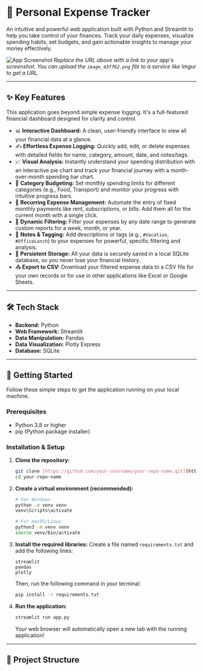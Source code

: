 # 💸  Personal Expense Tracker

An intuitive and powerful web application built with Python and Streamlit to help you take control of your finances. Track your daily expenses, visualize spending habits, set budgets, and gain actionable insights to manage your money effectively.

![App Screenshot](https://i.imgur.com/your_screenshot_url.png)
*Replace the URL above with a link to your app's screenshot. You can upload the `image_43ff62.png` file to a service like Imgur to get a URL.*

---

## ✨ Key Features

This application goes beyond simple expense logging. It's a full-featured financial dashboard designed for clarity and control.

-   📊 **Interactive Dashboard:** A clean, user-friendly interface to view all your financial data at a glance.
-   ✍️ **Effortless Expense Logging:** Quickly add, edit, or delete expenses with detailed fields for name, category, amount, date, and notes/tags.
-   📈 **Visual Analysis:** Instantly understand your spending distribution with an interactive pie chart and track your financial journey with a month-over-month spending bar chart.
-   🎯 **Category Budgeting:** Set monthly spending limits for different categories (e.g., Food, Transport) and monitor your progress with intuitive progress bars.
-   🔄 **Recurring Expense Management:** Automate the entry of fixed monthly payments like rent, subscriptions, or bills. Add them all for the current month with a single click.
-   📅 **Dynamic Filtering:** Filter your expenses by any date range to generate custom reports for a week, month, or year.
-   📝 **Notes & Tagging:** Add descriptions or tags (e.g., `#Vacation`, `#OfficeLunch`) to your expenses for powerful, specific filtering and analysis.
-   💾 **Persistent Storage:** All your data is securely saved in a local SQLite database, so you never lose your financial history.
-   📤 **Export to CSV:** Download your filtered expense data to a CSV file for your own records or for use in other applications like Excel or Google Sheets.

---

## 🛠️ Tech Stack

-   **Backend:** Python
-   **Web Framework:** Streamlit
-   **Data Manipulation:** Pandas
-   **Data Visualization:** Plotly Express
-   **Database:** SQLite

---

## 🚀 Getting Started

Follow these simple steps to get the application running on your local machine.

### Prerequisites

-   Python 3.8 or higher
-   pip (Python package installer)

### Installation & Setup

1.  **Clone the repository:**
    ```bash
    git clone [https://github.com/your-username/your-repo-name.git](https://github.com/your-username/your-repo-name.git)
    cd your-repo-name
    ```

2.  **Create a virtual environment (recommended):**
    ```bash
    # For Windows
    python -m venv venv
    venv\Scripts\activate

    # For macOS/Linux
    python3 -m venv venv
    source venv/bin/activate
    ```

3.  **Install the required libraries:**
    Create a file named `requirements.txt` and add the following lines:
    ```
    streamlit
    pandas
    plotly
    ```
    Then, run the following command in your terminal:
    ```bash
    pip install -r requirements.txt
    ```

4.  **Run the application:**
    ```bash
    streamlit run app.py
    ```
    Your web browser will automatically open a new tab with the running application!

---

## 📂 Project Structure

